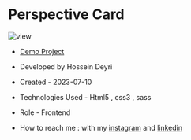 # Perspective Card

![view](https://github.com/hossein-deyri/PerspectiveCard-Trick/assets/136192436/a2ab454e-66a1-4108-82fb-433e9f8f00ce)

- [Demo Project](https://hossein-deyri.github.io/First-Project/)

- Developed by Hossein Deyri

- Created - 2023-07-10

- Technologies Used - Html5 , css3 , sass 

- Role - Frontend

- How to reach me : with my [instagram](https://www.instagram.com/hossein.deyri_web) and [linkedin](https://www.linkedin.com/in/hossein-deyri)
